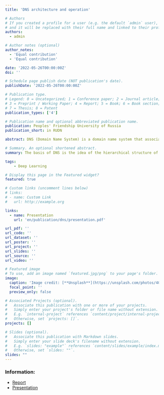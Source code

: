 ```yaml
---
title: 'DNS architecture and operation'

# Authors
# If you created a profile for a user (e.g. the default `admin` user), write the username (folder name) here
# and it will be replaced with their full name and linked to their profile.
authors:
  - admin

# Author notes (optional)
author_notes:
  - 'Equal contribution'
  - 'Equal contribution'

date: '2022-05-26T00:00:00Z'
doi: ''

# Schedule page publish date (NOT publication's date).
publishDate: '2022-05-26T00:00:00Z'

# Publication type.
# Legend: 0 = Uncategorized; 1 = Conference paper; 2 = Journal article;
# 3 = Preprint / Working Paper; 4 = Report; 5 = Book; 6 = Book section;
# 7 = Thesis; 8 = Patent
publication_types: ['4']

# Publication name and optional abbreviated publication name.
publication: Peoples' Friendship University of Russia
publication_short: in RUDN

abstract: DNS (Domain Name System) is a domain name system that associates domain names with the IP addresses of computers corresponding to these domains. This system includes both regulatory documents and a variety of DNS servers operating on the Internet and reporting IP addresses in response to a request for domain names. The basis of DNS is the idea of the hierarchical structure of a domain name and zones. Each server responsible for the name can delegate responsibility for the further part of the domain to another server.

# Summary. An optional shortened abstract.
summary: The basis of DNS is the idea of the hierarchical structure of a domain name and zones. Each server responsible for the name can delegate responsibility for the further part of the domain to another server.

tags:
    - Deep Learning

# Display this page in the Featured widget?
featured: true

# Custom links (uncomment lines below)
# links:
# - name: Custom Link
#   url: http://example.org

links:
  - name: Presentation
    url: 'en/publication/dns/presentation.pdf'

url_pdf: ''
url_code: ''
url_dataset: ''
url_poster: ''
url_project: ''
url_slides: ''
url_source: ''
url_video: ''

# Featured image
# To use, add an image named `featured.jpg/png` to your page's folder.
image:
  caption: 'Image credit: [**Unsplash**](https://unsplash.com/photos/40XgDxBfYXM)'
  focal_point: ''
  preview_only: false

# Associated Projects (optional).
#   Associate this publication with one or more of your projects.
#   Simply enter your project's folder or file name without extension.
#   E.g. `internal-project` references `content/project/internal-project/index.md`.
#   Otherwise, set `projects: []`.
projects: []

# Slides (optional).
#   Associate this publication with Markdown slides.
#   Simply enter your slide deck's filename without extension.
#   E.g. `slides: "example"` references `content/slides/example/index.md`.
#   Otherwise, set `slides: ""`.
slides: ""
---
```


### Information:

* [Report](dns.pdf)
* [Presentation](presentation.pdf)
